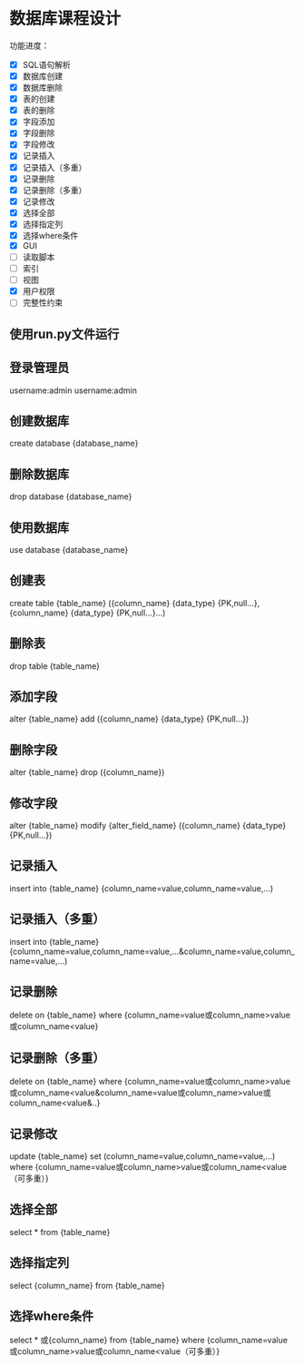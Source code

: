 # 数据库课程设计
功能进度：
- [x] SQL语句解析
- [x] 数据库创建
- [x] 数据库删除
- [x] 表的创建
- [x] 表的删除
- [x] 字段添加
- [x] 字段删除
- [x] 字段修改
- [x] 记录插入
- [x] 记录插入（多重）
- [x] 记录删除
- [x] 记录删除（多重）
- [x] 记录修改
- [x] 选择全部
- [x] 选择指定列
- [x] 选择where条件
- [x] GUI
- [ ] 读取脚本
- [ ] 索引
- [ ] 视图
- [x] 用户权限
- [ ] 完整性约束

## 使用run.py文件运行
## 登录管理员
username:admin
username:admin
## 创建数据库
create database {database_name}
## 删除数据库
drop database {database_name}
## 使用数据库
use database {database_name}
## 创建表
create table {table_name} ({column_name} {data_type} {PK,null...},{column_name} {data_type} {PK,null...}...)
## 删除表
drop table {table_name}
## 添加字段
alter {table_name} add ({column_name} {data_type} {PK,null...})
## 删除字段
alter {table_name} drop ({column_name})
## 修改字段
alter {table_name} modify {alter_field_name} ({column_name} {data_type} {PK,null...}) 
## 记录插入
insert into {table_name} {column_name=value,column_name=value,...)
## 记录插入（多重）
insert into {table_name} {column_name=value,column_name=value,...&column_name=value,column_name=value,...)
## 记录删除
delete on {table_name} where {column_name=value或column_name>value或column_name<value}
## 记录删除（多重）
delete on {table_name} where {column_name=value或column_name>value或column_name<value&column_name=value或column_name>value或column_name<value&..}
## 记录修改
update {table_name} set (column_name=value,column_name=value,...) where {column_name=value或column_name>value或column_name<value（可多重）}
## 选择全部
select * from {table_name}
## 选择指定列
select {column_name} from {table_name}
## 选择where条件
select * 或{column_name} from {table_name} where {column_name=value或column_name>value或column_name<value（可多重）}
